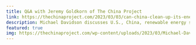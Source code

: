 ```yaml
---
title: Q&A with Jeremy Goldkorn of The China Project
link: https://thechinaproject.com/2023/03/03/can-china-clean-up-its-energy-act-and-can-the-u-s-go-renewable-without-china-qa-with-michael-davidson/
description: Michael Davidson discusses U.S., China, renewable energy supply chains, and climate goals
featured: true
img: https://thechinaproject.com/wp-content/uploads/2023/03/Michael-Davidson-Illustration-for-The-China-Project-by-Nadya-Yeh.jpg
---
```

